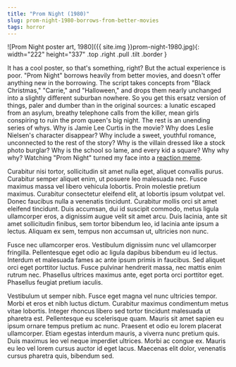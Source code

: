 ```yaml
---
title: "Prom Night (1980)"
slug: prom-night-1980-borrows-from-better-movies
tags: horror
---
```


![Prom Night poster art, 1980]({{ site.img }}prom-night-1980.jpg){: width="222" height="337" .top .right .pull .tilt .border }

It has a cool poster, so that's something, right? But the actual experience is poor. "Prom Night" borrows heavily from better movies, and doesn't offer anything new in the borrowing. The script takes concepts from "Black Christmas," "Carrie," and "Halloween," and drops them nearly unchanged into a slightly different suburban nowhere. So you get this ersatz version of things, paler and dumber than in the original sources: a lunatic escaped from an asylum, breathy telephone calls from the killer, mean girls conspiring to ruin the prom queen's big night. The rest is an unending series of whys. Why is Jamie Lee Curtis in the movie? Why does Leslie Nielsen's character disappear? Why include a sweet, youthful romance, unconnected to the rest of the story? Why is the villain dressed like a stock photo burglar? Why is the school so lame, and every kid a square? Why why why? Watching "Prom Night" turned my face into a [reaction meme](https://duckduckgo.com/?q=Confused+Reporter+Jonathan+Swan&iax=images&ia=images).

<!--more-->

Curabitur nisi tortor, sollicitudin sit amet nulla eget, aliquet convallis purus. Curabitur semper aliquet enim, ut posuere leo malesuada nec. Fusce maximus massa vel libero vehicula lobortis. Proin molestie pretium maximus. Curabitur consectetur eleifend elit, at lobortis ipsum volutpat vel. Donec faucibus nulla a venenatis tincidunt. Curabitur mollis orci sit amet eleifend tincidunt. Duis accumsan, dui id suscipit commodo, metus ligula ullamcorper eros, a dignissim augue velit sit amet arcu. Duis lacinia, ante sit amet sollicitudin finibus, sem tortor bibendum leo, id lacinia ante ipsum a lectus. Aliquam ex sem, tempus non accumsan ut, ultricies non nunc.

Fusce nec ullamcorper eros. Vestibulum dignissim nunc vel ullamcorper fringilla. Pellentesque eget odio ac ligula dapibus bibendum eu id lectus. Interdum et malesuada fames ac ante ipsum primis in faucibus. Sed aliquet orci eget porttitor luctus. Fusce pulvinar hendrerit massa, nec mattis enim rutrum nec. Phasellus ultrices maximus ante, eget porta orci porttitor eget. Phasellus feugiat pretium iaculis.

Vestibulum ut semper nibh. Fusce eget magna vel nunc ultricies tempor. Morbi et eros et nibh luctus dictum. Curabitur maximus condimentum metus vitae lobortis. Integer rhoncus libero sed tortor tincidunt malesuada ut pharetra est. Pellentesque eu scelerisque quam. Mauris sit amet sapien eu ipsum ornare tempus pretium ac nunc. Praesent et odio eu lorem placerat ullamcorper. Etiam egestas interdum mauris, a viverra nunc pretium quis. Duis maximus leo vel neque imperdiet ultrices. Morbi ac congue ex. Mauris eu leo vel lorem cursus auctor id eget lacus. Maecenas elit dolor, venenatis cursus pharetra quis, bibendum sed.
